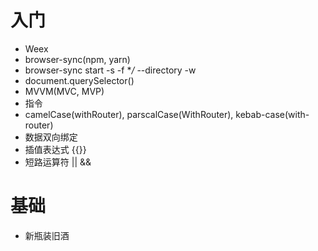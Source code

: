 # 入门

- Weex
- browser-sync(npm, yarn)
 - browser-sync start -s -f **/* --directory -w
- document.querySelector()
- MVVM(MVC, MVP)
- 指令
- camelCase(withRouter), parscalCase(WithRouter), kebab-case(with-router)
- 数据双向绑定
- 插值表达式 {{}}
- 短路运算符 || &&

# 基础
- 新瓶装旧酒
